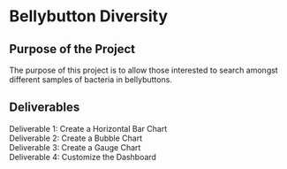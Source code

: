# Bellybutton Diversity

## Purpose of the Project
The purpose of this project is to allow those interested to search amongst different samples of bacteria in bellybuttons.  

## Deliverables

Deliverable 1: Create a Horizontal Bar Chart  
Deliverable 2: Create a Bubble Chart  
Deliverable 3: Create a Gauge Chart  
Deliverable 4: Customize the Dashboard 